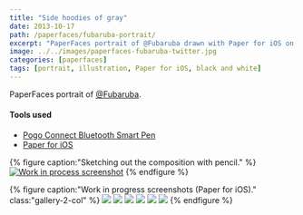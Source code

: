 ```yaml
---
title: "Side hoodies of gray"
date: 2013-10-17
path: /paperfaces/fubaruba-portrait/
excerpt: "PaperFaces portrait of @Fubaruba drawn with Paper for iOS on an iPad."
image: ../../images/paperfaces-fubaruba-twitter.jpg
categories: [paperfaces]
tags: [portrait, illustration, Paper for iOS, black and white]
---
```


PaperFaces portrait of [@Fubaruba](https://twitter.com/Fubaruba).

#### Tools used

- [Pogo Connect Bluetooth Smart Pen](https://www.amazon.com/gp/product/B009K448L4/ref=as_li_ss_tl?ie=UTF8&camp=1789&creative=390957&creativeASIN=B009K448L4&linkCode=as2&tag=mademist-20)
- [Paper for iOS](https://paper.bywetransfer.com/)

{% figure caption:"Sketching out the composition with pencil." %}
[![Work in process screenshot](../../images/paperfaces-fubaruba-process-1-750.jpg)](../../images/paperfaces-fubaruba-process-1-lg.jpg)
{% endfigure %}

{% figure caption:"Work in progress screenshots (Paper for iOS)." class:"gallery-2-col" %}
[![](../../images/paperfaces-fubaruba-process-2-600.jpg)](../../images/paperfaces-fubaruba-process-2-lg.jpg)
[![](../../images/paperfaces-fubaruba-process-3-600.jpg)](../../images/paperfaces-fubaruba-process-3-lg.jpg)
[![](../../images/paperfaces-fubaruba-process-4-600.jpg)](../../images/paperfaces-fubaruba-process-4-lg.jpg)
[![](../../images/paperfaces-fubaruba-process-5-600.jpg)](../../images/paperfaces-fubaruba-process-5-lg.jpg)
[![](../../images/paperfaces-fubaruba-process-6-600.jpg)](../../images/paperfaces-fubaruba-process-6-lg.jpg)
[![](../../images/paperfaces-fubaruba-process-7-600.jpg)](../../images/paperfaces-fubaruba-process-7-lg.jpg)
{% endfigure %}

